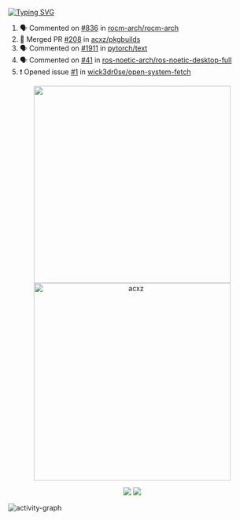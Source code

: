 [![Typing SVG](https://readme-typing-svg.herokuapp.com?size=16&color=AFFFA3&multiline=true&height=75&lines=contributing+to+robotics%2Faerospace%2Fml%2Fgpu+software;packaging+it+for+archlinux;ricer)](https://git.io/typing-svg)

<!--START_SECTION:activity-->
1. 🗣 Commented on [#836](https://github.com/rocm-arch/rocm-arch/issues/836) in [rocm-arch/rocm-arch](https://github.com/rocm-arch/rocm-arch)
2. 🎉 Merged PR [#208](https://github.com/acxz/pkgbuilds/pull/208) in [acxz/pkgbuilds](https://github.com/acxz/pkgbuilds)
3. 🗣 Commented on [#1911](https://github.com/pytorch/text/issues/1911) in [pytorch/text](https://github.com/pytorch/text)
4. 🗣 Commented on [#41](https://github.com/ros-noetic-arch/ros-noetic-desktop-full/issues/41) in [ros-noetic-arch/ros-noetic-desktop-full](https://github.com/ros-noetic-arch/ros-noetic-desktop-full)
5. ❗️ Opened issue [#1](https://github.com/wick3dr0se/open-system-fetch/issues/1) in [wick3dr0se/open-system-fetch](https://github.com/wick3dr0se/open-system-fetch)
<!--END_SECTION:activity-->

<p align="center">
  <img width="400em" src=https://github-readme-stats.vercel.app/api?username=acxz&include_all_commits=true&show_icons=true />
  <img width="400em" src="https://github-readme-streak-stats.herokuapp.com/?user=acxz&" alt="acxz" />
</p>

<p align="center">
  <img src=https://github-readme-stats.vercel.app/api/top-langs/?username=acxz&layout=compact />
  <img src=https://github-profile-trophy.vercel.app/?username=acxz&row=2&column=4 />
</p>

![activity-graph](https://activity-graph.herokuapp.com/graph?username=acxz&theme=aqua)
